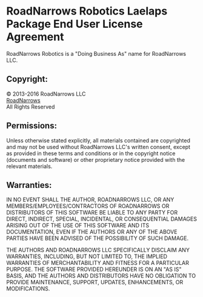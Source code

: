# RoadNarrows Robotics Laelaps Package End User License Agreement
RoadNarrows Robotics is a "Doing Business As" name for RoadNarrows LLC.

## Copyright:
&#169; 2013-2016 RoadNarrows LLC<br>
[RoadNarrows](http://roadnarrows.com)<br>
All Rights Reserved

## Permissions:
Unless otherwise stated explicitly, all materials contained are copyrighted
and may not be used without RoadNarrows LLC's written consent,
except as provided in these terms and conditions or in the copyright
notice (documents and software) or other proprietary notice provided with
the relevant materials.

## Warranties:
IN NO EVENT SHALL THE AUTHOR, ROADNARROWS LLC, OR ANY 
MEMBERS/EMPLOYEES/CONTRACTORS OF ROADNARROWS OR DISTRIBUTORS OF THIS SOFTWARE
BE LIABLE TO ANY PARTY FOR DIRECT, INDIRECT, SPECIAL, INCIDENTAL, OR
CONSEQUENTIAL DAMAGES ARISING OUT OF THE USE OF THIS SOFTWARE AND ITS
DOCUMENTATION, EVEN IF THE AUTHORS OR ANY OF THE ABOVE PARTIES HAVE BEEN
ADVISED OF THE POSSIBILITY OF SUCH DAMAGE.

THE AUTHORS AND  ROADNARROWS LLC SPECIFICALLY DISCLAIM ANY WARRANTIES,
INCLUDING, BUT NOT LIMITED TO, THE IMPLIED WARRANTIES OF MERCHANTABILITY AND
FITNESS FOR A PARTICULAR PURPOSE. THE SOFTWARE PROVIDED HEREUNDER IS ON AN
"AS IS" BASIS, AND THE AUTHORS AND DISTRIBUTORS HAVE NO OBLIGATION TO
PROVIDE MAINTENANCE, SUPPORT, UPDATES, ENHANCEMENTS, OR MODIFICATIONS.
